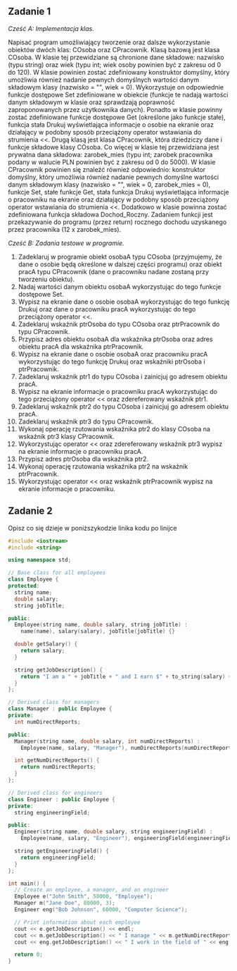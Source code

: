 ## Zadanie 1
*Cześć A: Implementacja klas.*

Napisać program umożliwiający tworzenie oraz dalsze wykorzystanie obiektów dwóch klas: COsoba oraz CPracownik.
Klasą bazową jest klasa COsoba. W klasie tej przewidziane są chronione dane składowe: nazwisko (typu string) oraz wiek (typu int;
wiek osoby powinien być z zakresu od 0 do 120). W klasie powinien zostać zdefiniowany konstruktor domyślny, który umożliwia
również nadanie pewnych domyślnych wartości danym składowym klasy (nazwisko = "", wiek = 0). Wykorzystuje on odpowiednie
funkcje dostępowe Set zdefiniowane w obiekcie (funkcje te nadają wartości danym składowym w klasie oraz sprawdzają
poprawność zaproponowanych przez użytkownika danych). Ponadto w klasie powinny zostać zdefiniowane funkcje dostępowe Get
(określone jako funkcje stałe), funkcja stała Drukuj wyświetlająca informacje o osobie na ekranie oraz działający w podobny sposób
przeciążony operator wstawiania do strumienia <<.
Drugą klasą jest klasa CPracownik, która dziedziczy dane i funkcje składowe klasy COsoba. Co więcej w klasie tej przewidziana
jest prywatna dana składowa: zarobek_mies (typu int; zarobek pracownika podany w walucie PLN powinien być z zakresu od 0 do
5000). W klasie CPracownik powinien się znaleźć również odpowiednio: konstruktor domyślny, który umożliwia również nadanie
pewnych domyślne wartości danym składowym klasy (nazwisko = "", wiek = 0, zarobek_mies = 0), funkcje Set, stałe funkcje Get,
stała funkcja Drukuj wyświetlająca informacje o pracowniku na ekranie oraz działający w podobny sposób przeciążony operator
wstawiania do strumienia <<. Dodatkowo w klasie powinna zostać zdefiniowana funkcja składowa Dochod_Roczny. Zadaniem
funkcji jest przekazywanie do programu (przez return) rocznego dochodu uzyskanego przez pracownika (12 x zarobek_mies).

*Cześć B: Zadania testowe w programie.*

1) Zadeklaruj w programie obiekt osobaA typu COsoba (przyjmujemy, że dane o osobie będą określone w dalszej części programu)
oraz obiekt pracA typu CPracownik (dane o pracowniku nadane zostaną przy tworzeniu obiektu).
2) Nadaj wartości danym obiektu osobaA wykorzystując do tego funkcje dostępowe Set.
3) Wypisz na ekranie dane o osobie osobaA wykorzystując do tego funkcję Drukuj oraz dane o pracowniku pracA wykorzystując do
tego przeciążony operator <<.
4) Zadeklaruj wskaźnik ptrOsoba do typu COsoba oraz ptrPracownik do typu CPracownik.
5) Przypisz adres obiektu osobaA dla wskaźnika ptrOsoba oraz adres obiektu pracA dla wskaźnika ptrPracownik.
6) Wypisz na ekranie dane o osobie osobaA oraz pracowniku pracA wykorzystując do tego funkcję Drukuj oraz wskaźniki ptrOsoba
i ptrPracownik.
7) Zadeklaruj wskaźnik ptr1 do typu COsoba i zainicjuj go adresem obiektu pracA.
8) Wypisz na ekranie informacje o pracowniku pracA wykorzystując do tego przeciążony operator << oraz zdereferowany wskaźnik
ptr1.
9) Zadeklaruj wskaźnik ptr2 do typu COsoba i zainicjuj go adresem obiektu pracA.
10) Zadeklaruj wskaźnik ptr3 do typu CPracownik.
11) Wykonaj operację rzutowania wskaźnika ptr2 do klasy COsoba na wskaźnik ptr3 klasy CPracownik.
12) Wykorzystując operator << oraz zdereferowany wskaźnik ptr3 wypisz na ekranie informacje o pracowniku pracA.
13) Przypisz adres ptrOsoba dla wskaźnika ptr2.
14) Wykonaj operację rzutowania wskaźnika ptr2 na wskaźnik ptrPracownik.
15) Wykorzystując operator << oraz wskaźnik ptrPracownik wypisz na ekranie informacje o pracowniku.

## Zadanie 2

Opisz co się dzieje w poniższykodzie linika kodu po linijce

```cpp
#include <iostream>
#include <string>

using namespace std;

// Base class for all employees
class Employee {
protected:
  string name;
  double salary;
  string jobTitle;

public:
  Employee(string name, double salary, string jobTitle) :
    name(name), salary(salary), jobTitle(jobTitle) {}

  double getSalary() {
    return salary;
  }

  string getJobDescription() {
    return "I am a " + jobTitle + " and I earn $" + to_string(salary) + " per year.";
  }
};

// Derived class for managers
class Manager : public Employee {
private:
  int numDirectReports;

public:
  Manager(string name, double salary, int numDirectReports) :
    Employee(name, salary, "Manager"), numDirectReports(numDirectReports) {}

  int getNumDirectReports() {
    return numDirectReports;
  }
};

// Derived class for engineers
class Engineer : public Employee {
private:
  string engineeringField;

public:
  Engineer(string name, double salary, string engineeringField) :
    Employee(name, salary, "Engineer"), engineeringField(engineeringField) {}

  string getEngineeringField() {
    return engineeringField;
  }
};

int main() {
  // Create an employee, a manager, and an engineer
  Employee e("John Smith", 50000, "Employee");
  Manager m("Jane Doe", 80000, 3);
  Engineer eng("Bob Johnson", 60000, "Computer Science");

  // Print information about each employee
  cout << e.getJobDescription() << endl;
  cout << m.getJobDescription() << " I manage " << m.getNumDirectReports() << " people." << endl;
  cout << eng.getJobDescription() << " I work in the field of " << eng.getEngineeringField() << "." << endl;

  return 0;
}
```


